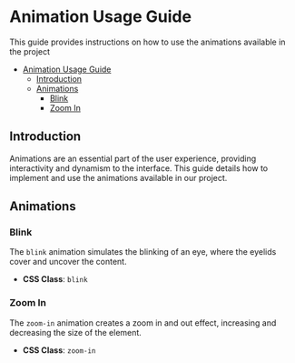 # Animation Usage Guide

This guide provides instructions on how to use the animations available in the project

- [Animation Usage Guide](#animation-usage-guide)
  - [Introduction](#introduction)
  - [Animations](#animations)
    - [Blink](#blink)
    - [Zoom In](#zoom-in)

## Introduction

Animations are an essential part of the user experience, providing interactivity and dynamism to the interface. This guide details how to implement and use the animations available in our project.

## Animations

### Blink

The `blink` animation simulates the blinking of an eye, where the eyelids cover and uncover the content.

- **CSS Class**: `blink`

### Zoom In

The `zoom-in` animation creates a zoom in and out effect, increasing and decreasing the size of the element.

- **CSS Class**: `zoom-in`
